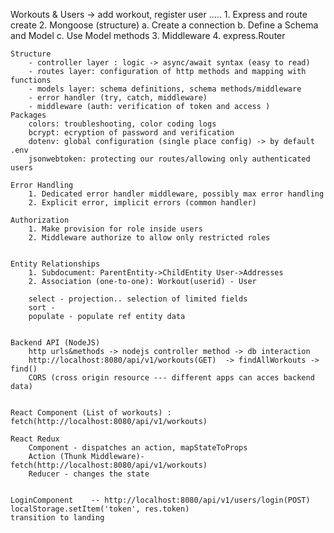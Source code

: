 Workouts & Users -> add workout, register user .....
    1. Express and route create
    2. Mongoose (structure) 
        a. Create a connection
        b. Define a Schema and Model
        c. Use Model methods
    3. Middleware
    4. express.Router

    Structure
        - controller layer : logic -> async/await syntax (easy to read)
        - routes layer: configuration of http methods and mapping with functions
        - models layer: schema definitions, schema methods/middleware
        - error handler (try, catch, middleware)
        - middleware (auth: verification of token and access )
    Packages
        colors: troubleshooting, color coding logs
        bcrypt: ecryption of password and verification
        dotenv: global configuration (single place config) -> by default .env
        jsonwebtoken: protecting our routes/allowing only authenticated users

    Error Handling
        1. Dedicated error handler middleware, possibly max error handling
        2. Explicit error, implicit errors (common handler)
    
    Authorization
        1. Make provision for role inside users
        2. Middleware authorize to allow only restricted roles


    Entity Relationships
        1. Subdocument: ParentEntity->ChildEntity User->Addresses
        2. Association (one-to-one): Workout(userid) - User

        select - projection.. selection of limited fields
        sort - 
        populate - populate ref entity data

    
    Backend API (NodeJS)
        http urls&methods -> nodejs controller method -> db interaction
        http://localhost:8080/api/v1/workouts(GET)  -> findAllWorkouts -> find() 
        CORS (cross origin resource --- different apps can acces backend data)
    

    React Component (List of workouts) : fetch(http://localhost:8080/api/v1/workouts)

    React Redux
        Component - dispatches an action, mapStateToProps
        Action (Thunk Middleware)- fetch(http://localhost:8080/api/v1/workouts)
        Reducer - changes the state


    LoginComponent    -- http://localhost:8080/api/v1/users/login(POST)
    localStorage.setItem('token', res.token)
    transition to landing

    




